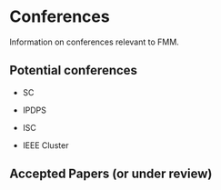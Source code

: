 # Conferences

Information on conferences relevant to FMM.

## Potential conferences

* SC

* IPDPS

* ISC

* IEEE Cluster

## Accepted Papers (or under review)
